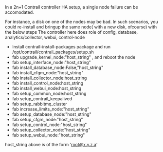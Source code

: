 In a 2n+1 Contrail controller HA setup, a single node failure can be accomodated. 

For instance, a disk on one of the nodes may be bad. In such scenarios, you could re-install and bringup the same node( with a new disk, ofcourse) with the below steps 
The controller here does role of config, database, analytics/collector, webui, control-node

* Install contrail-install-packages package and run /opt/contrail/contrail_packages/setup.sh
* fab upgrade_kernel_node:"host_string" , and reboot the node
* fab setup_interface_node:"host_string"
* fab install_database_node:False,"host_string"
* fab install_cfgm_node:"host_string"
* fab install_collector_node:host_string
* fab install_control_node:host_string
* fab install_webui_node:host_string
* fab setup_common_node:host_string
* fab setup_contrail_keepalived
* fab setup_rabbitmq_cluster
* fab increase_limits_node:"host_string"
* fab setup_database_node:"host_string"
* fab setup_cfgm_node:"host_string"
* fab setup_control_node:"host_string"
* fab setup_collector_node:"host_string"
* fab setup_webui_node:"host_string"

host_string above is of the form 'root@x.y.z.a'
